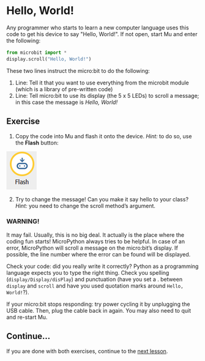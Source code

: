 # Hello, World!

Any programmer who starts to learn a new computer language uses this code to get his device to say "Hello, World!". If not open, start Mu and enter the following:

```python
from microbit import *
display.scroll("Hello, World!")
```

These two lines instruct the micro:bit to do the following:
1. Line: Tell it that you want to use everything from the microbit module (which is a library of pre-written code)
2. Line: Tell micro:bit to use its display (the 5 x 5 LEDs) to scroll a message; in this case the message is *Hello, World!*

## Exercise

1. Copy the code into Mu and flash it onto the device. *Hint:* to do so, use the **Flash** button:

![Flash button](../../images/flash_button.png)

2. Try to change the message! Can you make it say hello to your class? *Hint:* you need to change the scroll method’s argument.

### WARNING!

It may fail. Usually, this is no big deal. It actually is the place where the coding fun starts! MicroPython always tries to be helpful. In case of an error, MicroPython will scroll a message on the micro:bit’s display. If possible, the line number where the error can be found will be displayed.

Check your code: did you really write it correctly? Python as a programming language expects you to type the right thing. Check you spelling (`display/Display/disPlay`) and punctuation (have you set a . between `display` and `scroll` and have you used quotation marks around `Hello, World!`?).

If your micro:bit stops responding: try power cycling it by unplugging the USB cable. Then, plug the cable back in again. You may also need to quit and re-start Mu.

## Continue...

If you are done with both exercises, continue to the [next lesson](02_Images.md).